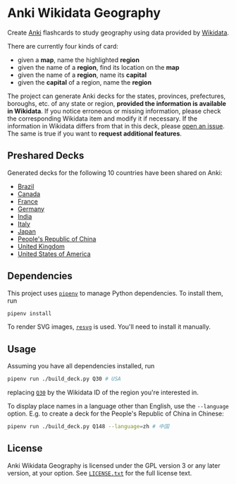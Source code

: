 # Anki Wikidata Geography

Create [Anki](https://ankisrs.net) flashcards to study geography using data
provided by [Wikidata](https://www.wikidata.org).

There are currently four kinds of card:
* given a **map**, name the highlighted **region**
* given the name of a **region**, find its location on the **map**
* given the name of a **region**, name its **capital**
* given the **capital** of a region, name the **region**

The project can generate Anki decks for the states, provinces, prefectures, boroughs, etc. of any state or region,
**provided the information is available in Wikidata**. If you notice erroneous or missing information, please check
the corresponding Wikidata item and modify it if necessary. If the information in Wikidata differs from that in this
deck, please [open an issue](https://github.com/Yorwba/anki-wikidata-geography/issues). The same is true
if you want to **request additional features**.

## Preshared Decks

Generated decks for the following 10 countries have been shared on Anki:

  * [Brazil](https://ankiweb.net/shared/info/683199677)
  * [Canada](https://ankiweb.net/shared/info/399086813)
  * [France](https://ankiweb.net/shared/info/1210726280)
  * [Germany](https://ankiweb.net/shared/info/884402070)
  * [India](https://ankiweb.net/shared/info/879840222)
  * [Italy](https://ankiweb.net/shared/info/1530926636)
  * [Japan](https://ankiweb.net/shared/info/989730205)
  * [People's Republic of China](https://ankiweb.net/shared/info/1169262678)
  * [United Kingdom](https://ankiweb.net/shared/info/1978791511)
  * [United States of America](https://ankiweb.net/shared/info/1113166547)

## Dependencies

This project uses [`pipenv`](https://docs.pipenv.org) to manage Python dependencies. To install them, run
```bash
pipenv install
```

To render SVG images, [`resvg`](https://github.com/RazrFalcon/resvg) is used. You'll need to install it manually.

## Usage

Assuming you have all dependencies installed, run
```bash
pipenv run ./build_deck.py Q30 # USA
```
replacing [`Q30`](https://www.wikidata.org/wiki/Q30) by the Wikidata ID of the
region you're interested in.

To display place names in a language other than English, use the `--language`
option. E.g. to create a deck for the People's Republic of China in Chinese:
```bash
pipenv run ./build_deck.py Q148 --language=zh # 中国
```

## License

Anki Wikidata Geography is licensed under the GPL version 3 or any later
version, at your option. See [`LICENSE.txt`](LICENSE.txt) for the full license
text.
